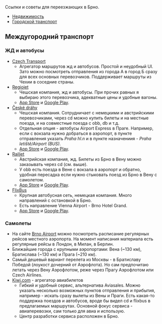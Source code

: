 Ссылки и советы для переезжающих в Брно. 

* [Недвижимость](content/недвижимость.md)
* [Городской транспорт](content/городской_транспорт.md)

## Междугородний транспорт
### ЖД и автобусы 
* [Czech Transport](https://czech-transport.com)
  * Агрегатор маршрутов жд и автобусов. Простой и неудобный UI. Зато можно посмотреть отправления из города А в город Б  сразу для всех основных перевозчиков. Поддерживает маршруты из Чехии в соседние страны. 
* [Regiojet](https://www.regiojet.com/) 
  * Чешская компания, жд и автобусы. При прочих равных я выбираю этого перевозчика, адекватные цены и удобные вагоны. 
  * [App Store](https://apps.apple.com/us/app/regiojet-tickets-train-bus/id1411859818) и [Google Play](https://play.google.com/store/apps/details?id=cz.studio9.sa). 
* [České dráhy](https://www.cd.cz/en/default.htm)
  * Чешская компания. Сотрудничает с немецкими и австрийскими перевозчиками, через cd можно купить билеты и на местные поезда, и на совместные поезда с obb, db и т.д.
  * Отдельная опция - автобусы Airport Express в Праге. Например, если с вокзала нужно добраться в аэропорт, в пункте отправления указать *Praha hl.n* и в пункте назначениия - *Praha letiště/Airport (BUS)*.  
  * [App Store](https://apps.apple.com/us/app/m%C5%AFj-vlak/id839519767) и [Google Play](https://play.google.com/store/apps/details?id=cz.cd.mujvlak.an). 
* [Railjet](https://tickets.oebb.at/en)
  * Австрийская компания, жд. Билеты из Брно в Вену можно заказывать через cd (см. выше). 
  * У obb есть поезда в Вене с вокзала в аэропорт и обратно, удобная пересадка если нужно стыковать поезд из Брно в Вену с самолетом.
  * [App Store](https://apps.apple.com/us/app/%C3%B6bb/id1041401604) и [Google Play](https://play.google.com/store/apps/details?id=at.oebb.ts). 
* [FlixBus](https://global.flixbus.com/)
  * Крупная автобусная сеть, немецкая компания. Много направлений с остановкой в Брно.
  * Есть направление Vienna Airport - Brno Hotel Grand. 
  * [App Store](https://apps.apple.com/us/app/flixbus-smart-bus-travel/id778437357) и [Google Play](https://play.google.com/store/apps/details?id=de.flixbus.app). 

### Самолеты
* На сайте [Brno Airport](http://www.brno-airport.cz/en/) можно посмотреть расписание регулярных рейсов местного аэропорта. На момент написания материала есть регулярные рейсы в Лондон, в Милан, в Берлин. 
* Ближайшие города с крупными аэропортами: Вена (~130 км), Братислава (~130 км) и Прага (~210 км).
* Самый дешевый вариант перелета из Москвы - в Братиславу Победой (лоукост дочерний от Аэрофлота). Но сам предпочитаю летать через Вену Аэрофлотом, реже через Прагу Аэрофлотом или Czech Airlines. 
* [Kiwi.com](https://www.kiwi.com) - агрегатор авиабилетов
  * Гибкий и удобный сервис, альтернатива Aviasales. Можно указать несколько возможных пунктов отправления и прибытия, например - искать сразу вылеты из Вены и Праги. Есть какая-то поддержка поездов и автобусов, вроде бы видел cd и flixbus в предлагаемых маршрутах. Основной фокус сервиса - авиаперевозки, сам только для авиа и использую. 
  * Центр разработки сервиса расположен в Брно. 
